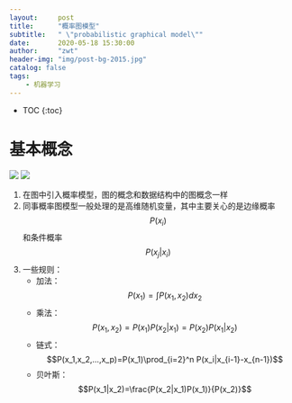 ```yaml
---
layout:     post
title:      "概率图模型"
subtitle:   " \"probabilistic graphical model\""
date:       2020-05-18 15:30:00
author:     "zwt"
header-img: "img/post-bg-2015.jpg"
catalog: false
tags:
    - 机器学习
---
```

* TOC
{:toc}
# 基本概念
![](https://zwt0204.github.io//img/概率图.png)
![](https://zwt0204.github.io//img/概率图1.png)
1. 在图中引入概率模型，图的概念和数据结构中的图概念一样
2. 同事概率图模型一般处理的是高维随机变量，其中主要关心的是边缘概率$$P(x_i)$$和条件概率$$P(x_j|x_i)$$
3. 一些规则：
	- 加法：$$P(x_1) = \int P(x_1,x_2)dx_2$$
	- 乘法：$$P(x_1,x_2) = P(x_1)P(x_2|x_1)=P(x_2)P(x_1|x_2)$$
	- 链式：$$P(x_1,x_2,...,x_p)=P(x_1)\prod_{i=2}^n P(x_i|x_{i-1}-x_{n-1})$$
	- 贝叶斯：$$P(x_1|x_2)=\frac{P(x_2|x_1)P(x_1)}{P(x_2)}$$

